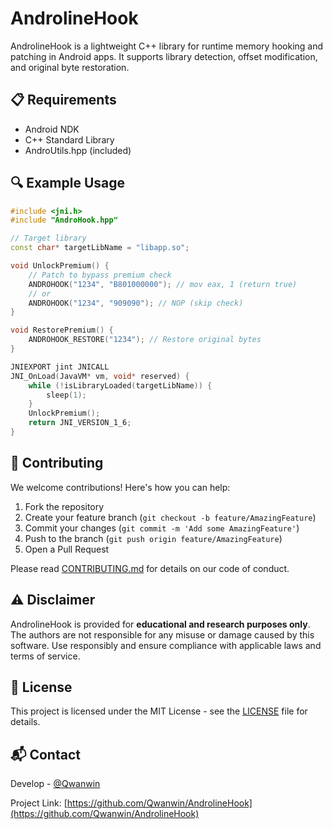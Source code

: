 # AndrolineHook
AndrolineHook is a lightweight C++ library for runtime memory hooking and patching in Android apps. It supports library detection, offset modification, and original byte restoration.

## 📋 Requirements

- Android NDK
- C++ Standard Library
- AndroUtils.hpp (included)

## 🔍 Example Usage

```cpp
#include <jni.h>
#include "AndroHook.hpp"

// Target library
const char* targetLibName = "libapp.so";

void UnlockPremium() {
    // Patch to bypass premium check
    ANDROHOOK("1234", "B801000000"); // mov eax, 1 (return true)
    // or
    ANDROHOOK("1234", "909090"); // NOP (skip check)
}

void RestorePremium() {
    ANDROHOOK_RESTORE("1234"); // Restore original bytes
}

JNIEXPORT jint JNICALL
JNI_OnLoad(JavaVM* vm, void* reserved) {
    while (!isLibraryLoaded(targetLibName)) {
        sleep(1);
    }
    UnlockPremium();
    return JNI_VERSION_1_6;
}
```

## 🤝 Contributing

We welcome contributions! Here's how you can help:

1. Fork the repository
2. Create your feature branch (`git checkout -b feature/AmazingFeature`)
3. Commit your changes (`git commit -m 'Add some AmazingFeature'`)
4. Push to the branch (`git push origin feature/AmazingFeature`)
5. Open a Pull Request

Please read [CONTRIBUTING.md](CONTRIBUTING.md) for details on our code of conduct.

## ⚠️ Disclaimer

AndrolineHook is provided for **educational and research purposes only**. The authors are not responsible for any misuse or damage caused by this software. Use responsibly and ensure compliance with applicable laws and terms of service.

## 📄 License

This project is licensed under the MIT License - see the [LICENSE](LICENSE) file for details.

## 📬 Contact

Develop - [@Qwanwin](https://t.me/Qwanwin)

Project Link: [https://github.com/Qwanwin/AndrolineHook](https://github.com/Qwanwin/AndrolineHook)
```
